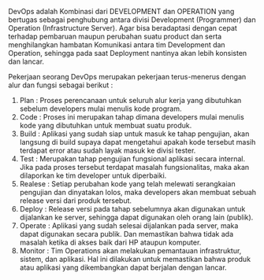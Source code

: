 DevOps adalah Kombinasi dari DEVELOPMENT dan OPERATION yang bertugas sebagai penghubung antara divisi Development (Programmer) dan Operation (Infrastructure Server). 
Agar bisa beradaptasi dengan cepat terhadap pembaruan maupun perubahan suatu product dan serta menghilangkan hambatan Komunikasi antara tim Development dan Operation, 
sehingga pada saat Deployment nantinya akan lebih konsisten dan lancar.

Pekerjaan seorang DevOps merupakan pekerjaan terus-menerus dengan alur dan fungsi sebagai berikut :
1. Plan : Proses perencanaan untuk seluruh alur kerja yang dibutuhkan sebelum developers mulai menulis kode program.
2. Code : Proses ini merupakan tahap dimana developers mulai menulis kode yang dibutuhkan untuk membuat suatu produk.
3. Build : Aplikasi yang sudah siap untuk masuk ke tahap pengujian, akan langsung di build supaya dapat mengetahui apakah kode tersebut masih terdapat error atau sudah layak masuk ke divisi tester.
4. Test : Merupakan tahap pengujian fungsional aplikasi secara internal. Jika pada proses tersebut terdapat masalah fungsionalitas, maka akan dilaporkan ke tim developer untuk diperbaiki.
5. Realese : Setiap perubahan kode yang telah melewati serangkaian pengujian dan dinyatakan lolos, maka developers akan membuat sebuah release versi dari produk tersebut.
6. Deploy : Release versi pada tahap sebelumnya akan digunakan untuk dijalankan ke server, sehingga dapat digunakan oleh orang lain (publik).
7. Operate : Aplikasi yang sudah selesai dijalankan pada server, maka dapat digunakan secara publik. Dan memastikan bahwa tidak ada masalah ketika di akses baik dari HP ataupun komputer.
8. Monitor : Tim Operations akan melakukan pemantauan infrastruktur, sistem, dan aplikasi. Hal ini dilakukan untuk memastikan bahwa produk atau aplikasi yang dikembangkan dapat berjalan dengan lancar.
